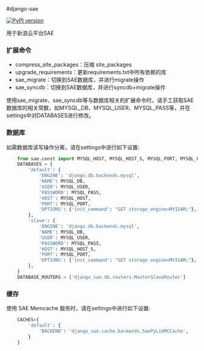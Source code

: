 #django-sae

[![PyPI version](https://badge.fury.io/py/django-sae.png)](http://badge.fury.io/py/django-sae)

用于新浪云平台SAE  

### 扩展命令
* compress_site_packages：压缩 site_packages
* upgrade_requirements：更新requirements.txt中所有依赖的库
* sae_migrate：切换到SAE数据库，并进行migrate操作
* sae_syncdb：切换到SAE数据库，并进行syncdb+migrate操作

使用sae_migrate、sae_syncdb等与数据库相关的扩展命令时，请手工获取SAE数据库的相关常数，如MYSQL_DB、MYSQL_USER、MYSQL_PASS等，并在settings中对DATABASES进行修改。

### 数据库
如需数据库读写操作分离，请在settings中进行如下设置:
```python
    from sae.const import MYSQL_HOST, MYSQL_HOST_S, MYSQL_PORT, MYSQL_USER, MYSQL_PASS, MYSQL_DB
    DATABASES = {
        'default': {
            'ENGINE': 'django.db.backends.mysql',
            'NAME': MYSQL_DB,
            'USER': MYSQL_USER,
            'PASSWORD': MYSQL_PASS,
            'HOST': MYSQL_HOST,
            'PORT': MYSQL_PORT,
            'OPTIONS': {'init_command': "SET storage_engine=MYISAM;"},
        },
        'slave': {
            'ENGINE': 'django.db.backends.mysql',
            'NAME': MYSQL_DB,
            'USER': MYSQL_USER,
            'PASSWORD': MYSQL_PASS,
            'HOST': MYSQL_HOST_S,
            'PORT': MYSQL_PORT,
            'OPTIONS': {'init_command': "SET storage_engine=MYISAM;"},
        },
    }
    DATABASE_ROUTERS = ['django_sae.db.routers.MasterSlaveRouter']
```

### 缓存
使用 SAE Memcache 服务时，请在settings中进行如下设置:
```python
    CACHES={
        'default': {
            'BACKEND': 'django_sae.cache.backends.SaePyLibMCCache',
        }
    }
```